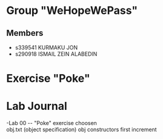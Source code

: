 # Group "WeHopeWePass"

## Members
- s339541 KURMAKU JON
- s290918 ISMAIL ZEIN ALABEDIN


# Exercise "Poke"

# Lab Journal
-Lab 00 -- 
    "Poke" exercise choosen  
    obj.txt (object specification)
    obj constructors first increment

